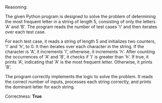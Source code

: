 Reasoning:

The given Python program is designed to solve the problem of determining the most frequent letter in a string of length 5, consisting of only the letters 'A' and 'B'. The program reads the number of test cases 't' and then iterates over each test case.

For each test case, it reads a string of length 5 and initializes two counters, 'l' and 'h', to 0. It then iterates over each character in the string. If the character is 'A', it increments 'l', otherwise, it increments 'h'. After counting the occurrences of 'A' and 'B', it checks if 'l' is greater than 'h'. If true, it prints 'A', indicating that 'A' is the most frequent letter. Otherwise, it prints 'B'.

The program correctly implements the logic to solve the problem. It reads the correct number of inputs, processes each string correctly, and prints the dominant letter for each string.

Correctness: **True**
